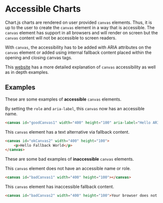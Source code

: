# Accessible Charts

Chart.js charts are rendered on user provided `canvas` elements. Thus, it is up to the user to create the `canvas` element in a way that is accessible. The `canvas` element has support in all browsers and will render on screen but the `canvas` content will not be accessible to screen readers.

With `canvas`, the accessibility has to be added with ARIA attributes on the `canvas` element or added using internal fallback content placed within the opening and closing canvas tags.

This [website](http://pauljadam.com/demos/canvas.html) has a more detailed explanation of `canvas` accessibility as well as in depth examples.

## Examples

These are some examples of **accessible** `canvas` elements.

By setting the `role` and `aria-label`, this `canvas` now has an accessible name.

```html
<canvas id="goodCanvas1" width="400" height="100" aria-label="Hello ARIA World" role="img"></canvas>
```

This `canvas` element has a text alternative via fallback content.

```html
<canvas id="okCanvas2" width="400" height="100">
    <p>Hello Fallback World</p>
</canvas>
```

These are some bad examples of **inaccessible** `canvas` elements.

This `canvas` element does not have an accessible name or role.

```html
<canvas id="badCanvas1" width="400" height="100"></canvas>
```

This `canvas` element has inaccessible fallback content.

```html
<canvas id="badCanvas2" width="400" height="100">Your browser does not support the canvas element.</canvas>
```
